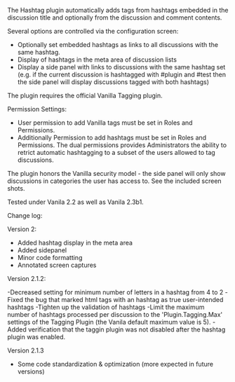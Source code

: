 ​The Hashtag plugin automatically adds tags from hashtags embedded in the discussion title and optionally from the discussion and comment contents.

Several options are controlled via the configuration screen:
- Optionally set embedded hashtags as links to all discussions with the same hashtag.
- Display of hashtags in the meta area of discussion lists
- Display a side panel with links to discussions with the same hashtag set (e.g. if the current discussion is hashtagged with #plugin and #test then the side panel will display discussions tagged with both hashtags)

The plugin requires the official Vanilla Tagging plugin.

Permission Settings:
- User permission to add Vanilla tags must be set in Roles and Permissions.
- Additionally Permission to add hashtags must be set in Roles and Permissions.
The dual permissions provides Administrators the ability to retrict automatic hashtagging to a subset of the users allowed to tag discussions.

The plugin honors the Vanilla security model - the side panel will only show discussions in categories the user has access to.
See the included screen shots.
 
Tested under Vanila 2.2 as well as Vanila 2.3b1.

Change log:

Version 2: 

- Added hashtag display in the meta area
- Added sidepanel
- Minor code formatting
- Annotated screen captures

Version 2.1.2:

-Decreased setting for minimum number of letters in a hashtag from 4 to 2
-Fixed the bug that marked html tags with an hashtag as true user-intended hashtags
-Tighten up the validation of hashtags
-Limit the maximum number of hashtags processed per discussion to the 'Plugin.Tagging.Max' settings of the Tagging Plugin (the Vanila default maximum value is 5).
-Added verification that the taggin plugin was not disabled after the hashtag plugin was enabled.

Version 2.1.3​

- Some code standardization & optimization (more expected in future versions)